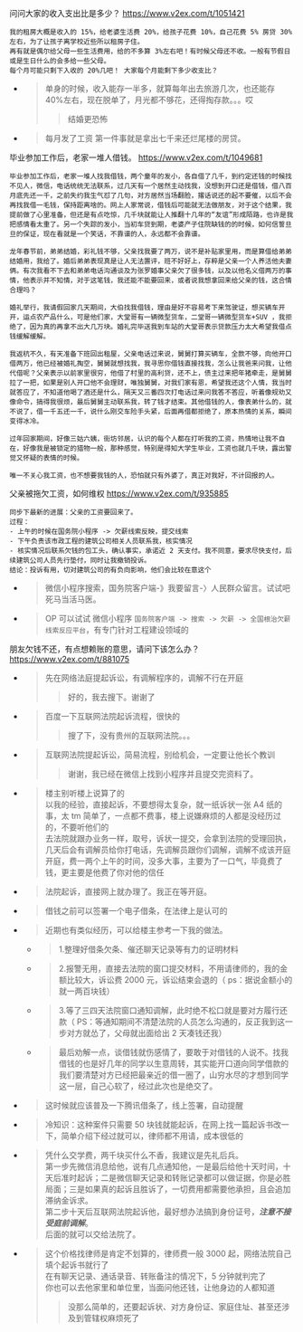 
问问大家的收入支出比是多少？ https://www.v2ex.com/t/1051421
```console
我的租房大概是收入的 15%，给老婆生活费 20%，给孩子花费 10%，自己花费 5% 房贷 30%左右，为了让孩子离学校近些所以租房子住。
再有就是偶尔给父母一些生活费用，给的不多算 3%左右吧！有时候父母还不收。一般有节假日或是生日什么的会多给一些父母。
每个月可能只剩下入收的 20%几吧！ 大家每个月能剩下多少收支比？
```
- > 单身的时候，收入能存一半多，就算每年出去旅游几次，也还能存 40%左右，现在脱单了，月光都不够花，还得掏存款。。。哎
  >> 结婚更恐怖
- > 每月发了工资 第一件事就是拿出七千来还烂尾楼的房贷。

毕业参加工作后，老家一堆人借钱。 https://www.v2ex.com/t/1049681
```console
毕业参加工作后，老家一堆人找我借钱，两个童年的发小，各自借了几千，到约定还钱的时候找不见人，微信，电话统统无法联系，过几天有一个居然主动找我，没想到开口还是借钱，借八百月底先还一千，之前失约我生气怼了几句，对方居然当场翻脸，撂话说还的起不要催，以后不会再找我借一毛钱，保持距离啥的。网上人家常说，借钱后可能就无法做朋友，对于这个结果，我提前做了心里准备，但还是有点吃惊，几千块就能让人推翻十几年的“友谊”形成陌路，也许是我把感情看太重了。另一个失踪的发小，当初车贷到期，老婆产子住院缺钱的的时候，如何信誓旦旦的保证，现在看就是一个笑话，不靠谱的人，永远都不会靠谱。

龙年春节前，弟弟结婚，彩礼钱不够，父亲找我要了两万，说不是补贴家里用，而是算借给弟弟结婚用，我给了。婚后弟弟表现真是让人无法置评，班不好好上，存粹是父亲一个人养活他夫妻俩。有次我看不下去和弟弟电话沟通谈及为张罗婚事父亲欠了很多钱，以及以他名义借两万的事情，他表示并不知情，对于这笔钱，我还能不能要回来，或者说我想拿回来给父亲的钱，这合情合理吗？

婚礼举行，我请假回家几天期间，大伯找我借钱，理由是好不容易考下来驾驶证，想买辆车开开，运点农产品什么，可是他们家，大堂哥有一辆微型货车，二堂哥一辆微型货车+SUV ，我拒绝了，因为真的再拿不出大几万块。婚礼完毕送我到车站的大堂哥表示贷款压力太大希望我借点钱缓解缓解。

我返杭不久，有天准备下班回出租屋，父亲电话过来说，舅舅打算买辆车，全款不够，向他开口借两万，他已经被婚礼掏空，舅舅就想找我，我寻思你借钱直接找我，怎么让我爸来问我，让他代借呢？父亲表示以前家里很穷，他借了村里的高利贷，还不上，债主过来把年猪牵走，是舅舅拉了一把，如果是别人开口他不会理财，唯独舅舅，对我们家有恩，希望我还这个人情，我当时就答应了，不知道他喝了酒还是什么，隔天又三番四次打电话过来问我答不答应，听着像规劝又像命令，搞得我很烦，最后舅舅主动联系我，转了钱才结束。其他借钱的人，像表弟什么的，就不说了，借一千五还一千，说什么刚交车险手头紧，后面再借都拒绝了，原本热情的关系，瞬间变得冰冷。

过年回家期间，好像三姑六姨，街坊邻居，认识的每个人都在打听我的工资，热情地让我不自在，好像我是被锁定的猎物一般，那种感觉，特别是得知大学生毕业，工资也就几千块，露出警觉又怀疑的表情的时候。

唯一不关心我工资，也不想要我钱的人，恐怕就只有外婆了，真正对我好，不计回报的人。
```

父亲被拖欠工资，如何维权 https://www.v2ex.com/t/935885
```console
同步下最新的进展：父亲的工资要回来了。
过程：
- 上午的时候在国务院小程序 -> 欠薪线索反映，提交线索
- 下午负责该市政工程的建筑公司相关人员联系我，核实情况
- 核实情况后联系欠钱的包工头，确认事实，承诺近 2 天支付。我不同意，要求尽快支付，后续建筑公司人员先行垫付，同时让我撤销投诉。
结论：投诉有用，切对建筑公司的有负向影响，他们会比较在意这个
```
- > 微信小程序搜索，国务院客户端-》我要留言-〉人民群众留言。试试吧死马当活马医。
- > OP 可以试试 微信小程序 `国务院客户端 -> 搜索 -> 欠薪 -> 全国根治欠薪线索反应平台`，有专门针对工程建设领域的

朋友欠钱不还，有点想赖账的意思，请问下该怎么办？ https://www.v2ex.com/t/881075
- > 先在网络法庭提起诉讼，有调解程序的，调解不行在开庭
  >> 好的，我去搜下。谢谢了
- > 百度一下互联网法院起诉流程，很快的
  >> 搜了下，没有贵州的互联网法院。。。
- > 互联网法院提起诉讼，简易流程，别给机会，一定要让他长个教训
  >> 谢谢，我已经在微信上找到小程序并且提交完资料了。
- > 楼主别听楼上说算了的 <br> 以我的经验，直接起诉，不要想得太复杂，就一纸诉状一张 A4 纸的事，太 tm 简单了，一点都不费事，楼上说嫌麻烦的人都是没经历过的，不要听他们的 <br> 去法院就跟办业务一样，取号，诉状一提交，会拿到法院的受理回执，几天后会有调解员给你打电话，先调解员跟你们调解，调解不成该开庭开庭，费一两个上午的时间，没多大事，主要为了一口气，毕竟费了钱，更主要是他费了你对他的信任
- > 法院起诉，直接网上就办理了。我正在等开庭。
- > 借钱之前可以签署一个电子借条，在法律上是认可的
- > 近期也有类似经历，可以给楼主参考一下我的做法。
  * > 1.整理好借条欠条、催还聊天记录等有力的证明材料
  * > 2.报警无用，直接去法院的窗口提交材料，不用请律师的，我的金额比较大，诉讼费 2000 元，诉讼结束会退的（ ps：据说金额小的就一两百块钱）
  * > 3.等了三四天法院窗口通知调解，此时绝不松口就是要对方履行还款（ PS：等通知期间不清楚法院的人员怎么沟通的，反正我到这一步对方就怂了，父母就出面给出 2 天凑钱还我）
  * > 最后劝解一点，谈借钱就伤感情了，要敢于对借钱的人说不。找我借钱的也是好几年的同学以生意周转，其实能开口道向同学借款的我们要清楚对方已经把最亲近的借一圈了，山穷水尽的才想到同学这一层，自己心软了，经过此次也是绝交了。
- > 这时候就应该普及一下腾讯借条了，线上签署，自动提醒
- > 冷知识：这种案件只需要 50 块钱就能起诉，在网上找一篇起诉书改一下，简单介绍下经过就可以，律师都不用请，成本很低的
- > 凭什么交学费，两千块买什么不香，我建议是先礼后兵。 <br> 第一步先微信消息给他，说有几点通知他，一是最后给他十天时间，十天后准时起诉；二是微信聊天记录和转账记录都可以做证据，你是必胜局面；三是如果真的起诉且胜诉了，一切费用都需要他承担，且会追加滞纳金诉求。 <br> 第二步十天后互联网法院起诉他，最好想办法搞到身份证号，***注意不接受庭前调解***。 <br> 后面的就可以交给法院了。
- > 这个价格找律师是肯定不划算的，律师费一般 3000 起，网络法院自己填个起诉书就行了 <br> 在有聊天记录、通话录音、转账备注的情况下，5 分钟就判完了 <br> 你也可以去他家里和单位里，当面问他还钱，让他身边的人都知道
  >> 没那么简单的，还要起诉状、对方身份证、家庭住址、甚至还涉及到管辖权麻烦死了
